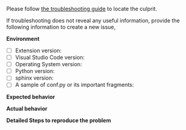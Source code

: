 Please follow [the troubleshooting guide](https://github.com/vscode-restructuredtext/vscode-restructuredtext/blob/master/docs/sphinx.md#troubleshooting-guide) to locate the culprit.

If troubleshooting does not reveal any useful information, provide the following information to create a new issue,

**Environment**
- [ ] Extension version:
- [ ] Visual Studio Code version:
- [ ] Operating System version:
- [ ] Python version:
- [ ] sphinx version:
- [ ] A sample of conf.py or its important fragments:

**Expected behavior**

**Actual behavior**

**Detailed Steps to reproduce the problem**
